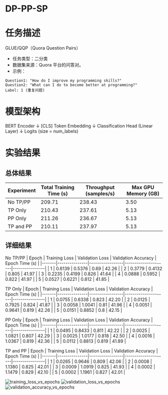 # DP-PP-SP
# 任务描述
GLUE/QQP（Quora Question Pairs）
- 任务类型：二分类
- 数据集来源：Quora 平台的问答对。
- 示例：
```
Question1: "How do I improve my programming skills?"
Question2: "What can I do to become better at programming?"
Label: 1 (重复问题)
```

# 模型架构
BERT Encoder
  ↓
[CLS] Token Embedding
  ↓
Classification Head (Linear Layer)
  ↓
Logits (size = num_labels)

# 实验结果
## 总体结果
| Experiment      | Total Training Time (s) | Throughput (samples/s) | Max GPU Memory (GB) |
|-----------------|--------------------------|-------------------------|----------------------|
| No TP/PP        | 209.71                  | 238.43                 | 3.50                |
| TP Only         | 210.43                  | 237.61                 | 5.13                |
| PP Only         | 211.26                  | 236.67                 | 5.13                |
| TP and PP       | 210.11                  | 237.97                 | 5.13                |

## 详细结果
No TP/PP
| Epoch | Training Loss | Validation Loss | Validation Accuracy | Epoch Time (s) |
|-------|---------------|-----------------|---------------------|----------------|
| 1     | 0.6139        | 0.5376          | 0.69                | 42.26          |
| 2     | 0.3779        | 0.4132          | 0.805               | 41.97          |
| 3     | 0.2235        | 0.4199          | 0.826               | 41.64          |
| 4     | 0.0888        | 0.5952          | 0.822               | 41.97          |
| 5     | 0.0527        | 0.6221          | 0.812               | 41.85          |

TP Only
| Epoch | Training Loss | Validation Loss | Validation Accuracy | Epoch Time (s) |
|-------|---------------|-----------------|---------------------|----------------|
| 1     | 0.0755        | 0.6338          | 0.823               | 42.20          |
| 2     | 0.0125        | 0.7925          | 0.824               | 41.87          |
| 3     | 0.0058        | 1.0041          | 0.81                | 41.96          |
| 4     | 0.0051        | 0.9641          | 0.819               | 42.26          |
| 5     | 0.0151        | 0.8852          | 0.8                 | 42.15          |

PP Only
| Epoch | Training Loss | Validation Loss | Validation Accuracy | Epoch Time (s) |
|-------|---------------|-----------------|---------------------|----------------|
| 1     | 0.0495        | 0.8433          | 0.811               | 42.22          |
| 2     | 0.0025        | 1.0821          | 0.807               | 42.29          |
| 3     | 0.0025        | 1.0177          | 0.818               | 42.50          |
| 4     | 0.0016        | 1.0367          | 0.819               | 42.36          |
| 5     | 0.0112        | 0.8813          | 0.819               | 41.89          |

TP and PP
| Epoch | Training Loss | Validation Loss | Validation Accuracy | Epoch Time (s) |
|-------|---------------|-----------------|---------------------|----------------|
| 1     | 0.0265        | 0.9646          | 0.809               | 42.06          |
| 2     | 0.0008        | 1.1380          | 0.825               | 42.01          |
| 3     | 0.0009        | 1.0919          | 0.825               | 41.93          |
| 4     | 0.0002        | 1.1479          | 0.829               | 42.10          |
| 5     | 0.0002        | 1.1961          | 0.827               | 42.01          |

![training_loss_vs_epochs](https://github.com/user-attachments/assets/8d99bf7f-6876-42ad-9590-9b40f396fc80)
![validation_loss_vs_epochs](https://github.com/user-attachments/assets/c85a4ab5-cacd-4a30-af41-80155dfd422f)
![validation_accuracy_vs_epochs](https://github.com/user-attachments/assets/9836e4f9-cfe1-41a0-a1e8-6acd989d2a3d)

